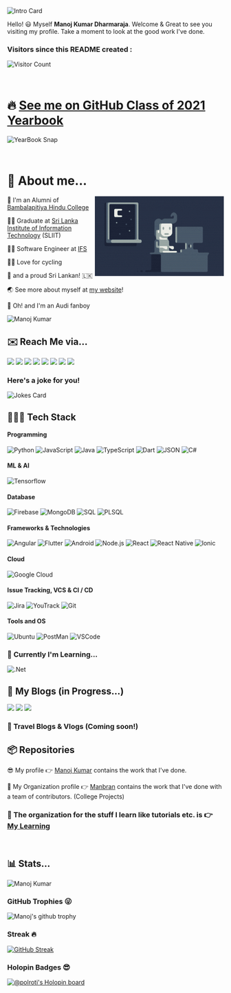 <img alt="Intro Card" src="assets/download.png" />

Hello! 😃 Myself **Manoj Kumar Dharmaraja**. Welcome & Great to see you visiting my profile. Take a moment to look at the good work I've done.

### Visitors since this README created :

![Visitor Count](https://profile-counter.glitch.me/polroti/count.svg)

<br>

# 🔥 [See me on GitHub Class of 2021 Yearbook](https://education.github.com/graduation/yearbook?sort=az&page=48&search=manoj997#manoj997)

![YearBook Snap](assets/gh-grad-2021.png)

<br>

# 📜 **About me...**

<img alt="Night Coding" src="https://raw.githubusercontent.com/AVS1508/AVS1508/master/assets/Night-Coding.gif" align="right"/>

🏫 I'm an Alumni of [Bambalapitiya Hindu College](https://www.hcc.lk)

👨‍🎓 Graduate at [Sri Lanka Institute of Information Technology](https://www.sliit.lk/) (SLIIT)

👩‍💻 Software Engineer at [IFS](https://www.ifs.com/lk/)

🚴‍♀️ Love for cycling

💖 and a proud Sri Lankan! 🇱🇰

🌏 See more about myself at [my website](https://manoj-kumar.me)!

🚗 Oh! and I'm an Audi fanboy

<img src="assets/Audi_Logo.png" alt="Manoj Kumar" width="100px"/>

<br>

## ✉️ **Reach Me via...**
 
[![](https://img.shields.io/badge/GitHub-100000?style=for-the-badge&logo=github&logoColor=white)](https://www.github.com/polroti)
[![](https://img.shields.io/badge/Facebook-1877F2?style=for-the-badge&logo=facebook&logoColor=white)](https://www.facebook.com/polroti)
[![](https://img.shields.io/badge/Twitter-1DA1F2?style=for-the-badge&logo=twitter&logoColor=white)](https://twitter.com/polrottii)
[![](https://img.shields.io/badge/LinkedIn-0077B5?style=for-the-badge&logo=linkedin&logoColor=white)](https://www.linkedin.com/in/manojkumardharmaraja/)
[![](https://img.shields.io/badge/Stack_Overflow-FE7A16?style=for-the-badge&logo=stack-overflow&logoColor=white)](https://stackoverflow.com/users/9983802/)
[![](https://img.shields.io/badge/Google_Maps_Contributions-4285F4?style=for-the-badge&logo=google-maps&logoColor=white)](https://www.google.com/maps/contrib/103788929604394684879/)
[![](https://img.shields.io/badge/Twitch-9146FF?style=for-the-badge&logo=Discord&logoColor=white)](https://www.twitch.tv/polroti)
[![](https://img.shields.io/badge/GMAIL-EA4335?style=for-the-badge&logo=gmail&logoColor=white)](mailto:dharmakumar338@gmail.com)
<br>

### Here's a joke for you!

![Jokes Card](https://readme-jokes.vercel.app/api)

## 🧑🏻‍💻 **Tech Stack**

#### Programming

![Python](https://img.shields.io/badge/-Python-000?&logo=python&style=for-the-badge&logoColor=3776AB)
![JavaScript](https://img.shields.io/badge/-JavaScript-000?&logo=JavaScript&logoColor=ddc508&style=for-the-badge)
![Java](https://img.shields.io/badge/-Java-000?&logo=Java&logoColor=orange&style=for-the-badge)
![TypeScript](https://img.shields.io/badge/-TypeScript-000?&logo=TypeScript&logoColor=007ACC&style=for-the-badge)
![Dart](https://img.shields.io/badge/-Dart-000?&logo=dart&logoColor=2196F3&style=for-the-badge)
![JSON](https://img.shields.io/badge/-JSON-000?&logo=json&logoColor=yellow&style=for-the-badge)
![C#](https://img.shields.io/badge/-C%23-000?&logo=C%20Sharp&logoColor=yellow&style=for-the-badge)

#### ML & AI

![Tensorflow](https://img.shields.io/badge/-Tensorflow-000?&logo=tensorflow&style=for-the-badge)

#### Database

![Firebase](https://img.shields.io/badge/-Firebase-000?&logo=firebase&style=for-the-badge)
![MongoDB](https://img.shields.io/badge/-MongoDB-000?&logo=mongodb&style=for-the-badge)
![SQL](https://img.shields.io/badge/-SQL-000?&logo=mysql&logoColor=white&style=for-the-badge)
![PLSQL](https://img.shields.io/badge/-PLSQL-000?&logo=oracle&logoColor=white&style=for-the-badge)

#### Frameworks & Technologies

![Angular](https://img.shields.io/badge/-Angular-000?&logo=angular&logoColor=red&style=for-the-badge)
![Flutter](https://img.shields.io/badge/-Flutter-000?&logo=Flutter&logoColor=2196F3&style=for-the-badge)
![Android](https://img.shields.io/badge/-Android-000?&logo=android&style=for-the-badge)
![Node.js](https://img.shields.io/badge/-Node.js-000?&logo=node-dot-js&style=for-the-badge)
![React](https://img.shields.io/badge/-React-000?&logo=React&style=for-the-badge)
![React Native](https://img.shields.io/badge/-React%20Native-000?&logo=React&style=for-the-badge)
![Ionic](https://img.shields.io/badge/-Ionic-000?&logo=ionic&style=for-the-badge)

#### Cloud

![Google Cloud](https://img.shields.io/badge/-Google%20Cloud-000?logo=google-cloud&style=for-the-badge)

#### Issue Tracking, VCS & CI / CD

![Jira](https://img.shields.io/badge/-Jira-000?&logo=Jira-Software&logoColor=0052CC&style=for-the-badge)
![YouTrack](https://img.shields.io/badge/-YouTrack-000?&logo=jetbrains&style=for-the-badge)
![Git](https://img.shields.io/badge/-Git-000?&logo=git&style=for-the-badge)

#### Tools and OS

![Ubuntu](https://img.shields.io/badge/Ubuntu-000?&logo=ubuntu&logoColor=white&style=for-the-badge)
![PostMan](https://img.shields.io/badge/Postman-000?&logo=postman&logoColor=white&style=for-the-badge&&logoColor=#FF6C37)
![VSCode](https://img.shields.io/badge/VSCODE-000?&logo=visual-studio-code&style=for-the-badge&&logoColor=007ACC)

### 📖 **Currently I'm Learning...**

![.Net](https://img.shields.io/badge/-.Net-000?&logo=dot-net&logoColor=2196F3&style=for-the-badge)

## 📰 **My Blogs** (in Progress...)

[![](https://img.shields.io/badge/dev.to-0A0A0A?style=for-the-badge&logo=dev.to&logoColor=white)](https://dev.to/polroti)
[![](https://img.shields.io/badge/Kumars_blogs-FF5722?style=for-the-badge&logo=blogger&logoColor=white)](https://kumars-blogs.blogspot.com/)
[![](https://img.shields.io/badge/Tech_Blogs-FF5722?style=for-the-badge&logo=blogger&logoColor=white)](https://manoj-techblogs.blogspot.com/)

### 👣 Travel Blogs & Vlogs (Coming soon!)

## 📦 **Repositories**

 😎 My profile 👉 [Manoj Kumar](https://github.com/polroti) contains the work that I've done.

 🏢 My Organization profile 👉 [Manbran](https://github.com/manobran) contains the work that I've done with a team of contributors. (College Projects)

### 📖 The organization for the stuff I learn like tutorials etc. is 👉 [My Learning](https://github.com/manoj-learning)

<br>

## 📊 **Stats...**

<img src="https://github-readme-stats.vercel.app/api?username=polroti&show_icons=true&count_private=true&theme=dark" alt="Manoj Kumar" />

<!-- ![Manoj's top languages](https://github-readme-stats.vercel.app/api/top-langs/?username=manoj997&theme=blue-green) -->

### GitHub Trophies 😜

![Manoj's github trophy](https://github-profile-trophy.vercel.app/?username=polroti&row=1&theme=dark)

### Streak 🔥

[![GitHub Streak](https://github-readme-streak-stats.herokuapp.com?user=polroti&theme=algolia&hide_border=true)](https://github-readme-streak-stats.herokuapp.com?user=polroti&theme=algolia&hide_border=true)

### Holopin Badges 😎
[![@polroti's Holopin board](https://holopin.io/api/user/board?user=polroti)](https://holopin.io/@polroti)

